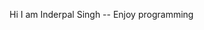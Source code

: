 Hi I am Inderpal Singh --
Enjoy programming
<!---
inderpals1ngh/inderpals1ngh is a ✨ special ✨ repository because its `README.md` (this file) appears on your GitHub profile.
You can click the Preview link to take a look at your changes.
--->
